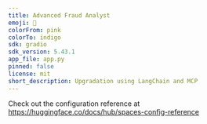 ```yaml
---
title: Advanced Fraud Analyst
emoji: 🐢
colorFrom: pink
colorTo: indigo
sdk: gradio
sdk_version: 5.43.1
app_file: app.py
pinned: false
license: mit
short_description: Upgradation using LangChain and MCP
---
```


Check out the configuration reference at https://huggingface.co/docs/hub/spaces-config-reference
